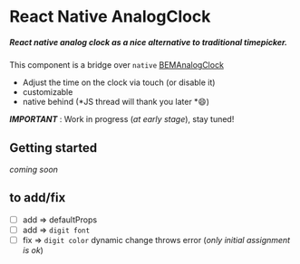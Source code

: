 # React Native AnalogClock

##### React native analog clock as a nice alternative to traditional timepicker.

This component is a bridge over `native`  [BEMAnalogClock](https://github.com/Boris-Em/BEMAnalogClock)
- Adjust the time on the clock via touch (or disable it)
- customizable
- native behind (*JS thread will thank you later *:smile:)



*__IMPORTANT__* : Work in progress (*at early stage*), stay tuned!

## Getting started

*coming soon*

## to add/fix
- [ ] add => defaultProps
- [ ] add => `digit font`
- [ ] fix =>  `digit color` dynamic change throws error (*only initial assignment is ok*)
